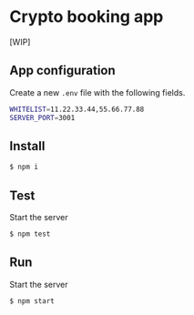 # Crypto booking app
[WIP]

## App configuration
Create a new `.env` file with the following fields.

```bash
WHITELIST=11.22.33.44,55.66.77.88
SERVER_PORT=3001
```

## Install
```bash
$ npm i
```

## Test
Start the server
```bash
$ npm test
```

## Run
Start the server
```bash
$ npm start
```
